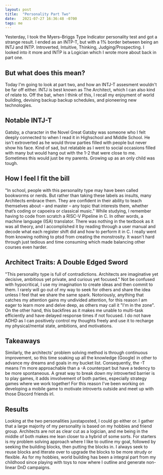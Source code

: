 ```yaml
---
layout: post
title:  "Personality Part Two"
date:   2021-07-27 16:36:48 -0700
tags: me
---
```


Yesterday, I took the Myers–Briggs Type Indicator personality test and got a strange result. I ended as an INTP-T, but with a 1% border between being an INTJ and INTP.
Introverted, Intuitive, Thinking, Judging/Prospecting. I looked into it more and INTP is a Logician which I wrote more about back in part one. 

## But what does this mean?

Today I'm going to look at part two, and how an INTJ-T assesment wouldn't be far off either.
INTJ is best known as The Architect, which I can also kind of relate to. Off the bat, when I think of this, I recall my enjoyment of world building, devising backup backup schedules, and pioneering new technologies.

## Notable INTJ-T

Gatsby, a character in the Novel Great Gatsby was someone who I felt deeply connected to when I read it in Highschool and Middle School.
He isn't extroverted as he would throw parties filled with people but never show his face. Kind of sad, but relatable as I went to social occasions filled with many but would hang out with the 1-2 that were close to me. Sometimes this would just be my parents. Growing up as an only child was tough.

## How I feel I fit the bill

"In school, people with this personality type may have been called bookworms or nerds. But rather than taking these labels as insults, many Architects embrace them. They are confident in their ability to teach themselves about – and master – any topic that interests them, whether that’s coding or capoeira or classical music."
While studying, I remember having to code from scratch a RISC-V Pipeline in C. In other words, a machine language (ISA) translator. There was nothing in the textbook as it was all theory, and I accomplished it by reading through a user manual and decode what each register shift did and how to perform it in C. I really went from knowing nothing to ptsd from creating the monstrosity. It wasn't hard through just tedious and time consuming which made balancing other courses even harder.
<!-- I'm never posting that here. Due to the very strict plagerism rules the code must remain private for all eternity. Just know I got an 88% (not curved). -->

## Architect Traits: A Double Edged Sword

"This personality type is full of contradictions. Architects are imaginative yet decisive, ambitious yet private, and curious yet focused."
Not be confused with hypocritical, I use my imagination to create ideas and then commit to them. I rarely will go out of my way to seek for others and share the idea unless I feel that we share the same spark. Notoriously, anything that catches my attention gains my undivided attention, for this reason I am eager to learn more and delve deep, as others may call it "I'm in the zone". On the other hand, this backfires as it makes me unable to multi-task efficiently and have delayed response times if not focused. I do not have ADHD as I can positively control my thoughts freely and use it to recharge my physical/mental state, ambitions, and motivations.

## Takeaways

Similarly, the architects' problem solving method is through continuous improvement, so this time soaking up all the knowledge (Google) in other to advance my dreams and goals in my bucket list. Consequently, the -T means I'm more approachable than a -A counterpart but have a tedency to be more spontaneous. A great way to break down my introverted barrier is to play games, it adds imvolvement of both parties, especially strategy games where we work together! For this reason I've been working on developing a mobile game to motivate introverts outside and meet up with those Discord friends irl. 
<!-- If I post my bucket list on this website, add a link to it here -->

## Results

Looking at the two personalities juxstaposted, I could go either or. I gather that a large majority of my personality is based on my hobbies and friend group.
Architects are not as clear cut as a logician, and me being in the middle of both makes me lean closer to a hybrid of some sorts.
For starters is my problem solving approach where I like to outline my goal, followed by seeking the building blocks, then putting the blocks in. I always seek to reuse blocks and itterate over to upgrade the blocks to be more strudy or flexible. As for my hobbies, world building has been a integral part from my childhood since playing with toys to now where I outline and generate non-linear DnD campaigns.
<!-- If I publish the DnD Battle Royale Campaign, post link here -->

